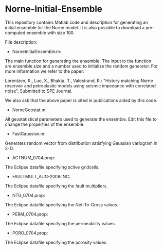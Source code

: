 # Norne-Initial-Ensemble
This repository contains Matlab code and description for generating an initial ensemble for the Norne model. It is also possible to download a pre-computed ensemble with size 100. 

File description:

- NorneInitialEnsemble.m: 

The main function for generating the ensemble. The input to the function are ensemble size and a number used to initialize the random generator. For more information we refer to the paper: 

Lorentzen, R., Luo, X., Bhakta, T., Valestrand, R.: "History matching
Norne reservoir and petroelastic models using seismic impedance with
correlated noise", Submitted to SPE Journal.
 
We also ask that the above paper is cited in publications aided by this code.

- NorneGeostat.m: 

All geostatistical parameters used to generate the ensemble. Edit this file to change the properties of the ensemble. 

- FastGaussian.m: 

Generates random vector from distribution satisfying Gaussian variogram in 2-D.

- ACTNUM_0704.prop: 

The Eclipse datafile specifying active gridcells.

- FAULTMULT_AUG-2006.INC:

The Eclipse datafile specifying the fault multipliers. 

- NTG_0704.prop:

The Eclipse datafile specifying the Net-To-Gross values.

- PERM_0704.prop:

The Eclipse datafile specifying the permeability values.

- PORO_0704.prop:

The Eclipse datafile specifying the porosity values.
